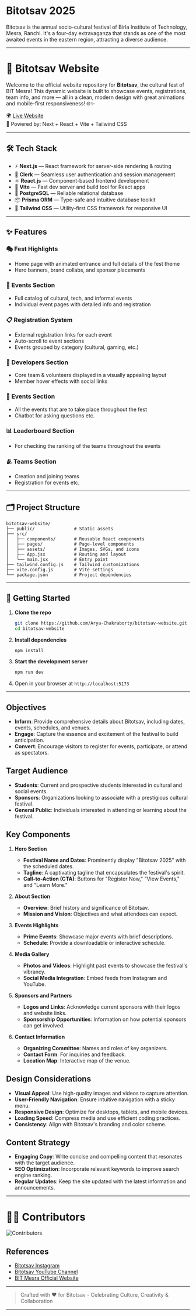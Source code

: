 # Bitotsav 2025

Bitotsav is the annual socio-cultural festival of Birla Institute of Technology, Mesra, Ranchi. It's a four-day extravaganza that stands as one of the most awaited events in the eastern region, attracting a diverse audience. 

---
# 🎉 Bitotsav Website

Welcome to the official website repository for **Bitotsav**, the cultural fest of BIT Mesra! This dynamic website is built to showcase events, registrations, team info, and more — all in a clean, modern design with great animations and mobile-first responsiveness! 🌐✨

🌍 [Live Website](https://bitotsav.com)  
🚀 Powered by: Next + React + Vite + Tailwind CSS

---

## 🛠️ Tech Stack

- ⚡ **Next.js** — React framework for server-side rendering & routing  
- 🔐 **Clerk** — Seamless user authentication and session management  
- ⚛️ **React.js** — Component-based frontend development  
- 🧪 **Vite** — Fast dev server and build tool for React apps  
- 🐘 **PostgreSQL** — Reliable relational database  
- 📦 **Prisma ORM** — Type-safe and intuitive database toolkit  
- 🎨 **Tailwind CSS** — Utility-first CSS framework for responsive UI

---

## ✨ Features

### 🎭 Fest Highlights
- Home page with animated entrance and full details of the fest theme
- Hero banners, brand collabs, and sponsor placements

### 📅 Events Section
- Full catalog of cultural, tech, and informal events
- Individual event pages with detailed info and registration

### 📋 Registration System
- External registration links for each event
- Auto-scroll to event sections
- Events grouped by category (cultural, gaming, etc.)

### 💼 Developers Section
- Core team & volunteers displayed in a visually appealing layout
- Member hover effects with social links

### 🌆 Events Section
- All the events that are to take place throughout the fest
- Chatbot for asking questions etc. 

### 📊 Leaderboard Section
- For checking the ranking of the teams throughout the events

### 🫂 Teams Section
- Creation and joining teams
- Registration for events etc.

---

## 🗂️ Project Structure

```
bitotsav-website/
├── public/               # Static assets
├── src/
│   ├── components/       # Reusable React components
│   ├── pages/            # Page-level components
│   ├── assets/           # Images, SVGs, and icons
│   ├── App.jsx           # Routing and layout
│   └── main.jsx          # Entry point
├── tailwind.config.js    # Tailwind customizations
├── vite.config.js        # Vite settings
└── package.json          # Project dependencies
```

---

## 🚀 Getting Started

1. **Clone the repo**  
   ```bash
   git clone https://github.com/Arya-Chakraborty/bitotsav-website.git
   cd bitotsav-website
   ```

2. **Install dependencies**  
   ```bash
   npm install
   ```

3. **Start the development server**  
   ```bash
   npm run dev
   ```

4. Open in your browser at `http://localhost:5173`

---

## Objectives

- **Inform**: Provide comprehensive details about Bitotsav, including dates, events, schedules, and venues.
- **Engage**: Capture the essence and excitement of the festival to build anticipation.
- **Convert**: Encourage visitors to register for events, participate, or attend as spectators.

## Target Audience

- **Students**: Current and prospective students interested in cultural and social events.
- **Sponsors**: Organizations looking to associate with a prestigious cultural festival.
- **General Public**: Individuals interested in attending or learning about the festival.

## Key Components

1. **Hero Section**
   - **Festival Name and Dates**: Prominently display "Bitotsav 2025" with the scheduled dates.
   - **Tagline**: A captivating tagline that encapsulates the festival's spirit.
   - **Call-to-Action (CTA)**: Buttons for "Register Now," "View Events," and "Learn More."

2. **About Section**
   - **Overview**: Brief history and significance of Bitotsav.
   - **Mission and Vision**: Objectives and what attendees can expect.

3. **Events Highlights**
   - **Prime Events**: Showcase major events with brief descriptions.
   - **Schedule**: Provide a downloadable or interactive schedule.

4. **Media Gallery**
   - **Photos and Videos**: Highlight past events to showcase the festival's vibrancy.
   - **Social Media Integration**: Embed feeds from Instagram and YouTube.

5. **Sponsors and Partners**
   - **Logos and Links**: Acknowledge current sponsors with their logos and website links.
   - **Sponsorship Opportunities**: Information on how potential sponsors can get involved.

6. **Contact Information**
   - **Organizing Committee**: Names and roles of key organizers.
   - **Contact Form**: For inquiries and feedback.
   - **Location Map**: Interactive map of the venue.

## Design Considerations

- **Visual Appeal**: Use high-quality images and videos to capture attention.
- **User-Friendly Navigation**: Ensure intuitive navigation with a sticky menu.
- **Responsive Design**: Optimize for desktops, tablets, and mobile devices.
- **Loading Speed**: Compress media and use efficient coding practices.
- **Consistency**: Align with Bitotsav's branding and color scheme.

## Content Strategy

- **Engaging Copy**: Write concise and compelling content that resonates with the target audience.
- **SEO Optimization**: Incorporate relevant keywords to improve search engine ranking.
- **Regular Updates**: Keep the site updated with the latest information and announcements.

---

# 👨‍💻 Contributors

![Contributors](/public/contributions.png)

## References

- [Bitotsav Instagram](https://www.instagram.com/bitotsav24/)
- [Bitotsav YouTube Channel](https://www.youtube.com/@bitotsav3377)
- [BIT Mesra Official Website](https://www.bitmesra.ac.in/)

---
> Crafted with ❤️ for Bitotsav - Celebrating Culture, Creativity & Collaboration
---
